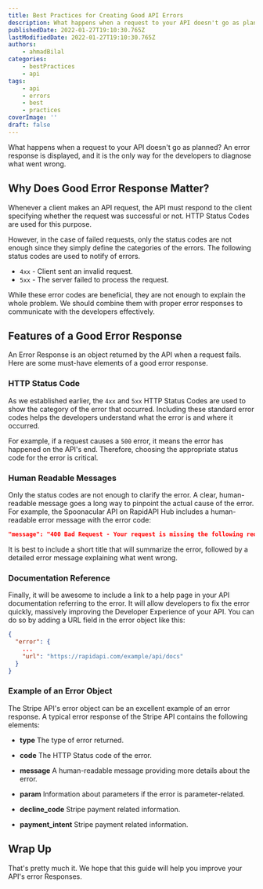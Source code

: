 ```yaml
---
title: Best Practices for Creating Good API Errors
description: What happens when a request to your API doesn't go as planned? An error response is displayed, and it is the only way for the developers to diagnose what went wrong. This guide will highlight some good practices you can apply during API error handling.
publishedDate: 2022-01-27T19:10:30.765Z
lastModifiedDate: 2022-01-27T19:10:30.765Z
authors:
    - ahmadBilal
categories:
    - bestPractices
    - api
tags:
    - api
    - errors
    - best
    - practices
coverImage: ''
draft: false
---
```


<Lead>

What happens when a request to your API doesn't go as planned? An error response is displayed, and it is the only way for the developers to diagnose what went wrong.

</Lead>

## Why Does Good Error Response Matter?

Whenever a client makes an API request, the API must respond to the client specifying whether the request was successful or not. HTTP Status Codes are used for this purpose.

However, in the case of failed requests, only the status codes are not enough since they simply define the categories of the errors. The following status codes are used to notify of errors.

-   `4xx` - Client sent an invalid request.
-   `5xx` - The server failed to process the request.

While these error codes are beneficial, they are not enough to explain the whole problem. We should combine them with proper error responses to communicate with the developers effectively.

## Features of a Good Error Response

An Error Response is an object returned by the API when a request fails. Here are some must-have elements of a good error response.

### HTTP Status Code

As we established earlier, the `4xx` and `5xx` HTTP Status Codes are used to show the category of the error that occurred. Including these standard error codes helps the developers understand what the error is and where it occurred.

For example, if a request causes a `500` error, it means the error has happened on the API's end. Therefore, choosing the appropriate status code for the error is critical.

### Human Readable Messages

Only the status codes are not enough to clarify the error. A clear, human-readable message goes a long way to pinpoint the actual cause of the error. For example, the Spoonacular API on RapidAPI Hub includes a human-readable error message with the error code:

```json
"message": "400 Bad Request - Your request is missing the following required parameters."
```

It is best to include a short title that will summarize the error, followed by a detailed error message explaining what went wrong.

### Documentation Reference

Finally, it will be awesome to include a link to a help page in your API documentation referring to the error. It will allow developers to fix the error quickly, massively improving the Developer Experience of your API. You can do so by adding a URL field in the error object like this:

```json
{
  "error": {
    ...
    "url": "https://rapidapi.com/example/api/docs"
  }
}
```

### Example of an Error Object

The Stripe API's error object can be an excellent example of an error response. A typical error response of the Stripe API contains the following elements:

-   **type** The type of error returned.

-   **code** The HTTP Status code of the error.

-   **message** A human-readable message providing more details about the error.

-   **param** Information about parameters if the error is parameter-related.

-   **decline_code** Stripe payment related information.

-   **payment_intent** Stripe payment related information.

## Wrap Up

That's pretty much it. We hope that this guide will help you improve your API's error Responses.
